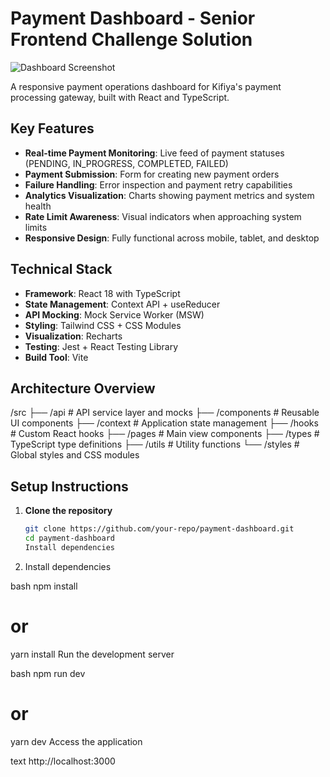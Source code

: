 # Payment Dashboard - Senior Frontend Challenge Solution

![Dashboard Screenshot](./screenshots/dashboard.png) <!-- Add actual screenshot path -->

A responsive payment operations dashboard for Kifiya's payment processing gateway, built with React and TypeScript.

## Key Features

- **Real-time Payment Monitoring**: Live feed of payment statuses (PENDING, IN_PROGRESS, COMPLETED, FAILED)
- **Payment Submission**: Form for creating new payment orders
- **Failure Handling**: Error inspection and payment retry capabilities
- **Analytics Visualization**: Charts showing payment metrics and system health
- **Rate Limit Awareness**: Visual indicators when approaching system limits
- **Responsive Design**: Fully functional across mobile, tablet, and desktop

## Technical Stack

- **Framework**: React 18 with TypeScript
- **State Management**: Context API + useReducer
- **API Mocking**: Mock Service Worker (MSW)
- **Styling**: Tailwind CSS + CSS Modules
- **Visualization**: Recharts
- **Testing**: Jest + React Testing Library
- **Build Tool**: Vite

## Architecture Overview
/src
├── /api # API service layer and mocks
├── /components # Reusable UI components
├── /context # Application state management
├── /hooks # Custom React hooks
├── /pages # Main view components
├── /types # TypeScript type definitions
├── /utils # Utility functions
└── /styles # Global styles and CSS modules

## Setup Instructions

1. **Clone the repository**
   ```bash
   git clone https://github.com/your-repo/payment-dashboard.git
   cd payment-dashboard
   Install dependencies

2. Install dependencies

bash
npm install
# or
yarn install
Run the development server

bash
npm run dev
# or
yarn dev
Access the application

text
http://localhost:3000